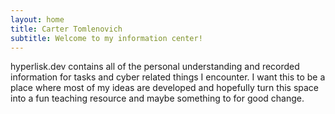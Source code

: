 ```yaml
---
layout: home
title: Carter Tomlenovich
subtitle: Welcome to my information center!
---
```




hyperlisk.dev contains all of the personal understanding and recorded information for tasks and cyber related things I encounter. I want this to be a place where most of my ideas are developed and hopefully turn this space into a fun teaching resource and maybe something to for good change.







